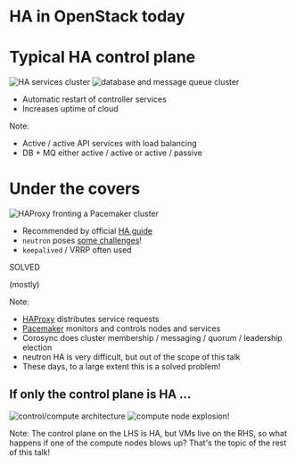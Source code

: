 <!-- .slide: data-state="section-break" id="HA-today" -->
# HA in OpenStack today


<!-- .slide: data-state="normal" id="control-plane" class="diagram-and-list" -->
# Typical HA control plane

<div class="diagrams">
    <img class="services" data-src="images/services-cluster.svg"
         alt="HA services cluster" />
    <img class="db-mq" data-src="images/DB-MQ-cluster.svg"
         alt="database and message queue cluster" />
</div>

*   Automatic restart of controller services
*   Increases uptime of cloud

Note:
*   Active / active API services with load balancing
*   DB + MQ either active / active or active / passive


<!-- .slide: data-state="normal" id="controller-HA" class="diagram-and-list" data-timing="40" -->
# Under the covers

<div class="diagrams">
    <img class="cluster" data-src="images/HAProxy-Pacemaker.svg"
         alt="HAProxy fronting a Pacemaker cluster" />
</div>

*   Recommended by <!-- .element: style="margin-top: 100px;" -->
    official [HA&nbsp;guide](http://docs.openstack.org/ha-guide/)
*   `neutron` poses [some challenges](https://youtu.be/vBZgtHgSdOY)!
*   `keepalived` / VRRP often used

<div class="solved stamp fragment">
    <p class="solved">SOLVED</p>
    <p class="mostly fragment">(mostly)</p>
</div>

Note:

- [HAProxy](http://www.haproxy.org/) distributes service requests
- [Pacemaker](http://clusterlabs.org/) monitors and controls nodes and services
- Corosync does cluster membership / messaging / quorum / leadership election
- neutron HA is very difficult, but out of the scope of this talk
- These days, to a large extent this is a solved problem!


<!-- .slide: data-state="normal" id="compute-failure" data-menu-title="Compute failure" -->
## If only the control plane is HA …

<img class="arch" alt="control/compute architecture" data-src="images/architecture.svg" />
<img class="fragment bang" alt="compute node explosion!" data-src="images/explosion.svg" />

Note:
The control plane on the LHS is HA, but VMs live on the RHS,
so what happens if one of the compute nodes blows up?  That's
the topic of the rest of this talk!
